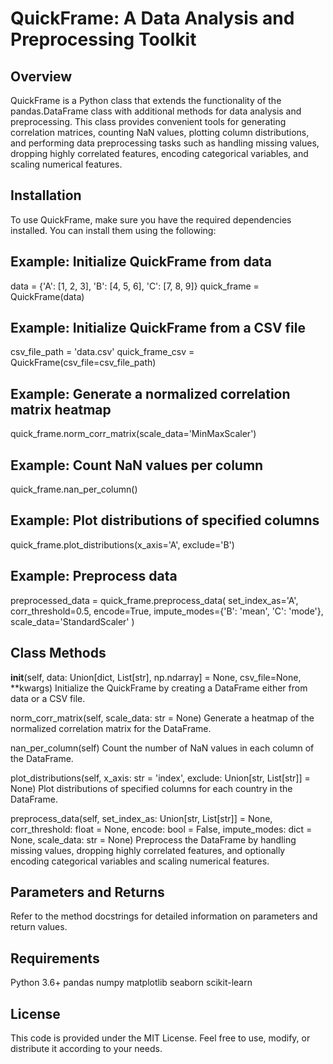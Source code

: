 # QuickFrame: A Data Analysis and Preprocessing Toolkit

## Overview
QuickFrame is a Python class that extends the functionality of the pandas.DataFrame class with additional methods for data analysis and preprocessing. This class provides convenient tools for generating correlation matrices, counting NaN values, plotting column distributions, and performing data preprocessing tasks such as handling missing values, dropping highly correlated features, encoding categorical variables, and scaling numerical features.

## Installation
To use QuickFrame, make sure you have the required dependencies installed. You can install them using the following:

## Example: Initialize QuickFrame from data
data = {'A': [1, 2, 3], 'B': [4, 5, 6], 'C': [7, 8, 9]}
quick_frame = QuickFrame(data)

## Example: Initialize QuickFrame from a CSV file
csv_file_path = 'data.csv'
quick_frame_csv = QuickFrame(csv_file=csv_file_path)

## Example: Generate a normalized correlation matrix heatmap
quick_frame.norm_corr_matrix(scale_data='MinMaxScaler')

## Example: Count NaN values per column
quick_frame.nan_per_column()

## Example: Plot distributions of specified columns
quick_frame.plot_distributions(x_axis='A', exclude='B')

## Example: Preprocess data
preprocessed_data = quick_frame.preprocess_data(
    set_index_as='A',
    corr_threshold=0.5,
    encode=True,
    impute_modes={'B': 'mean', 'C': 'mode'},
    scale_data='StandardScaler'
)

## Class Methods
__init__(self, data: Union[dict, List[str], np.ndarray] = None, csv_file=None, **kwargs)
Initialize the QuickFrame by creating a DataFrame either from data or a CSV file.

norm_corr_matrix(self, scale_data: str = None)
Generate a heatmap of the normalized correlation matrix for the DataFrame.

nan_per_column(self)
Count the number of NaN values in each column of the DataFrame.

plot_distributions(self, x_axis: str = 'index', exclude: Union[str, List[str]] = None)
Plot distributions of specified columns for each country in the DataFrame.

preprocess_data(self, set_index_as: Union[str, List[str]] = None, corr_threshold: float = None, encode: bool = False, impute_modes: dict = None, scale_data: str = None)
Preprocess the DataFrame by handling missing values, dropping highly correlated features, and optionally encoding categorical variables and scaling numerical features.

## Parameters and Returns
Refer to the method docstrings for detailed information on parameters and return values.

## Requirements
Python 3.6+
pandas
numpy
matplotlib
seaborn
scikit-learn

## License
This code is provided under the MIT License. Feel free to use, modify, or distribute it according to your needs.
